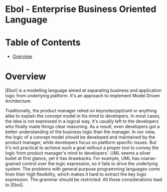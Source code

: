 # Ebol - Enterprise Business Oriented Language

# Table of Contents
* [Overview](#Overview)


# Overview
[Ebol] is a modelling language aimed at separating business and application logic from underlying platform. It's an approach to implement 
Model Driven Architecture.

Traditionally, the product manager relied on keynotes/ppt/uml or anything alike to explain the concept model in his mind to developers. In 
most cases, the idea is not expressed in a logical way, it's usually left to the developers who finally made things clear reasoning. As a 
result, even developers got a better understanding of the business logic than the manager. In our view, the logic of a concept model should 
be developed and maintained by the product manager, while developers focus on platform specific issues. But it's not practical to achieve
such a goal without a proper tool to convey the logic from product manager's mind to developers'. UML seems a silver bullet at first glance,
yet it has drawbacks. For example, UML has coarse-grained control over the logic expression,  so it fails to drive the underlying system. 
The problems with general purpose programming languages come from their high flexibility, which makes it hard to extract the key logic
expression. The grammar should be restricted.  All these considerations lead to [Ebol].
















